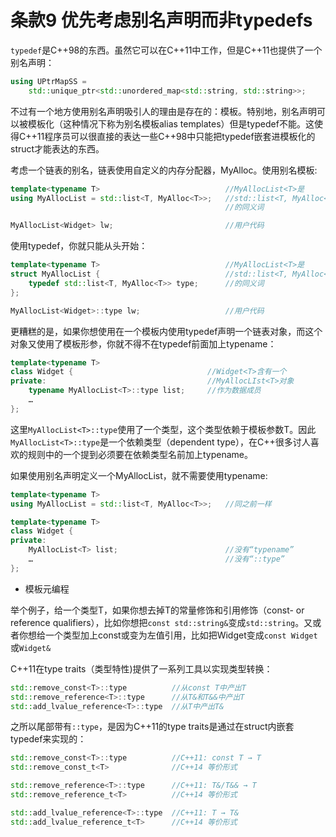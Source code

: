 # 条款9 优先考虑别名声明而非typedefs

`typedef`是C++98的东西。虽然它可以在C++11中工作，但是C++11也提供了一个别名声明：

```cpp
using UPtrMapSS =
    std::unique_ptr<std::unordered_map<std::string, std::string>>;
```

不过有一个地方使用别名声明吸引人的理由是存在的：模板。特别地，别名声明可以被模板化（这种情况下称为别名模板alias templates）但是typedef不能。这使得C++11程序员可以很直接的表达一些C++98中只能把typedef嵌套进模板化的struct才能表达的东西。

考虑一个链表的别名，链表使用自定义的内存分配器，MyAlloc。使用别名模板:

```cpp
template<typename T>                            //MyAllocList<T>是
using MyAllocList = std::list<T, MyAlloc<T>>;   //std::list<T, MyAlloc<T>>
                                                //的同义词

MyAllocList<Widget> lw;                         //用户代码

```

使用typedef，你就只能从头开始：

```cpp
template<typename T>                            //MyAllocList<T>是
struct MyAllocList {                            //std::list<T, MyAlloc<T>>
    typedef std::list<T, MyAlloc<T>> type;      //的同义词  
};

MyAllocList<Widget>::type lw;                   //用户代码
```

更糟糕的是，如果你想使用在一个模板内使用typedef声明一个链表对象，而这个对象又使用了模板形参，你就不得不在typedef前面加上typename：

```cpp
template<typename T>
class Widget {                              //Widget<T>含有一个
private:                                    //MyAllocLIst<T>对象
    typename MyAllocList<T>::type list;     //作为数据成员
    …
}; 

```

这里`MyAllocList<T>::type`使用了一个类型，这个类型依赖于模板参数T。因此`MyAllocList<T>::type`是一个依赖类型（dependent type），在C++很多讨人喜欢的规则中的一个提到必须要在依赖类型名前加上typename。

如果使用别名声明定义一个MyAllocList，就不需要使用typename:

```cpp
template<typename T> 
using MyAllocList = std::list<T, MyAlloc<T>>;   //同之前一样

template<typename T> 
class Widget {
private:
    MyAllocList<T> list;                        //没有“typename”
    …                                           //没有“::type”
};

```

* 模板元编程

举个例子，给一个类型T，如果你想去掉T的常量修饰和引用修饰（const- or reference qualifiers），比如你想把`const std::string&`变成`std::string`。又或者你想给一个类型加上const或变为左值引用，比如把Widget变成`const Widget`或`Widget&`

C++11在type traits（类型特性)提供了一系列工具以实现类型转换：

```cpp
std::remove_const<T>::type          //从const T中产出T
std::remove_reference<T>::type      //从T&和T&&中产出T
std::add_lvalue_reference<T>::type  //从T中产出T&
```

之所以尾部带有`::type`，是因为C++11的type traits是通过在struct内嵌套typedef来实现的：

```cpp
std::remove_const<T>::type          //C++11: const T → T 
std::remove_const_t<T>              //C++14 等价形式

std::remove_reference<T>::type      //C++11: T&/T&& → T 
std::remove_reference_t<T>          //C++14 等价形式

std::add_lvalue_reference<T>::type  //C++11: T → T& 
std::add_lvalue_reference_t<T>      //C++14 等价形式

```